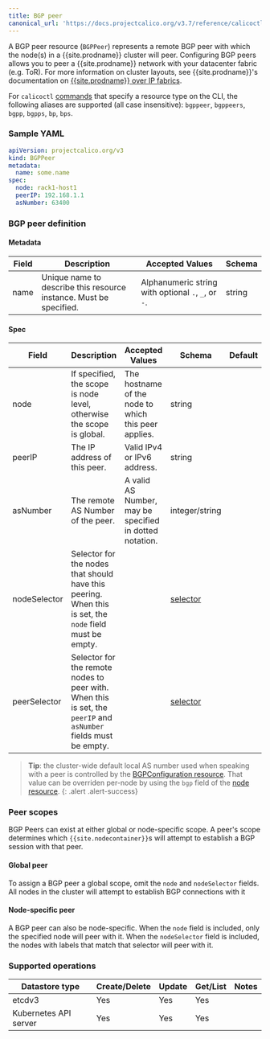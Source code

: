 ```yaml
---
title: BGP peer
canonical_url: 'https://docs.projectcalico.org/v3.7/reference/calicoctl/resources/bgppeer'
---
```


A BGP peer resource (`BGPPeer`) represents a remote BGP peer with
which the node(s) in a {{site.prodname}} cluster will peer.
Configuring BGP peers allows you to peer a {{site.prodname}} network
with your datacenter fabric (e.g. ToR). For more
information on cluster layouts, see {{site.prodname}}'s documentation on
[{{site.prodname}} over IP fabrics]({{site.baseurl}}/{{page.version}}/networking/design/l3-interconnect-fabric).

For `calicoctl` [commands]({{site.baseurl}}/{{page.version}}/reference/calicoctl/) that specify a resource type on the CLI, the following
aliases are supported (all case insensitive): `bgppeer`, `bgppeers`, `bgpp`, `bgpps`, `bp`, `bps`.

### Sample YAML

```yaml
apiVersion: projectcalico.org/v3
kind: BGPPeer
metadata:
  name: some.name
spec:
  node: rack1-host1
  peerIP: 192.168.1.1
  asNumber: 63400
```

### BGP peer definition

#### Metadata

| Field       | Description                 | Accepted Values   | Schema |
|-------------|-----------------------------|-------------------|--------|
| name     | Unique name to describe this resource instance. Must be specified.| Alphanumeric string with optional `.`, `_`, or `-`. | string |

#### Spec

| Field       | Description                 | Accepted Values   | Schema | Default    |
|-------------|-----------------------------|-------------------|--------|------------|
| node     | If specified, the scope is node level, otherwise the scope is global. | The hostname of the node to which this peer applies. | string | |
| peerIP   | The IP address of this peer. | Valid IPv4 or IPv6 address.  | string | |
| asNumber | The remote AS Number of the peer. | A valid AS Number, may be specified in dotted notation. | integer/string |
| nodeSelector | Selector for the nodes that should have this peering.  When this is set, the `node` field must be empty. | | [selector](networkpolicy#selector) |
| peerSelector | Selector for the remote nodes to peer with.  When this is set, the `peerIP` and `asNumber` fields must be empty. | | [selector](networkpolicy#selector) |

> **Tip**: the cluster-wide default local AS number used when speaking with a peer is controlled by the
> [BGPConfiguration resource](./bgpconfig).  That value can be overriden per-node by using the `bgp` field of
> the [node resource](./node).
{: .alert .alert-success}

### Peer scopes

BGP Peers can exist at either global or node-specific scope. A peer's scope
determines which `{{site.nodecontainer}}`s will attempt to establish a BGP session with that peer.

#### Global peer

To assign a BGP peer a global scope, omit the `node` and `nodeSelector` fields. All nodes in
the cluster will attempt to establish BGP connections with it

#### Node-specific peer

A BGP peer can also be node-specific. When the `node` field is included, only the specified node
will peer with it. When the `nodeSelector` field is included, the nodes with labels that match that selector
will peer with it.

### Supported operations

| Datastore type        | Create/Delete | Update | Get/List | Notes
|-----------------------|---------------|--------|----------|------
| etcdv3                | Yes           | Yes    | Yes      |
| Kubernetes API server | Yes           | Yes    | Yes      |

